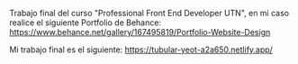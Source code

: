 Trabajo final del curso "Professional Front End Developer UTN", en mi caso realice el siguiente Portfolio de Behance:
https://www.behance.net/gallery/167495819/Portfolio-Website-Design

Mi trabajo final es el siguiente:
https://tubular-yeot-a2a650.netlify.app/
